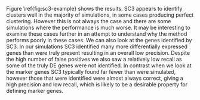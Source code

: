 Figure \ref{fig:sc3-example} shows the results. SC3 appears to identify clusters well in the majority of simulations, in some cases producing perfect clustering. However this is not always the case and there are some simulations where the performance is much worse. It may be interesting to examine these cases further in an attempt to understand why the method performs poorly in these cases. We can also look at the genes identified by SC3. In our simulations SC3 identified many more differentially expressed genes than were truly present resulting in an overall low precision. Despite the high number of false positives we also saw a relatively low recall as some of the truly DE genes were not identified. In contrast when we look at the marker genes SC3 typically found far fewer than were simulated, however those that were identified were almost always correct, giving a high precision and low recall, which is likely to be a desirable property for defining marker genes. 